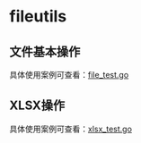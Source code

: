 # fileutils

## 文件基本操作

具体使用案例可查看：[file_test.go](../fileutils/file_test.go)

## XLSX操作

具体使用案例可查看：[xlsx_test.go](../fileutils/xlsx_test.go)
